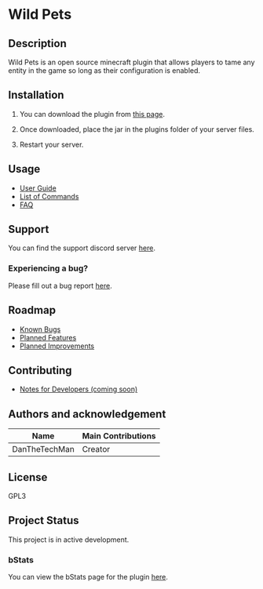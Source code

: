 # Wild Pets

## Description
Wild Pets is an open source minecraft plugin that allows players to tame any entity in the game so long as their configuration is enabled.

## Installation
1) You can download the plugin from [this page](https://www.spigotmc.org/resources/wild-pets.95800/).

2) Once downloaded, place the jar in the plugins folder of your server files.

3) Restart your server.

## Usage
- [User Guide](https://github.com/dmccoystephenson/Wild-Pets/wiki/Guide)
- [List of Commands](https://github.com/dmccoystephenson/Wild-Pets/wiki/Commands)
- [FAQ](https://github.com/dmccoystephenson/Wild-Pets/wiki/FAQ)

## Support
You can find the support discord server [here](https://discord.gg/xXtuAQ2).

### Experiencing a bug?
Please fill out a bug report [here](https://github.com/dmccoystephenson/Wild-Pets/issues?q=is%3Aissue+is%3Aopen+label%3Abug).

## Roadmap
- [Known Bugs](https://github.com/dmccoystephenson/Wild-Pets/issues?q=is%3Aopen+is%3Aissue+label%3Abug)
- [Planned Features](https://github.com/dmccoystephenson/Wild-Pets/issues?q=is%3Aopen+is%3Aissue+label%3AEpic)
- [Planned Improvements](https://github.com/dmccoystephenson/Wild-Pets/issues?q=is%3Aopen+is%3Aissue+label%3Aenhancement)

## Contributing
- [Notes for Developers (coming soon)](https://github.com/dmccoystephenson/Wild-Pets/wiki/Developer-Notes)

## Authors and acknowledgement
Name | Main Contributions
------------ | -------------
DanTheTechMan | Creator

## License
GPL3

## Project Status
This project is in active development.

### bStats
You can view the bStats page for the plugin [here](https://bstats.org/plugin/bukkit/Wild%20Pets/12332).
